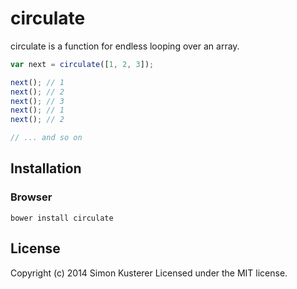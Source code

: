 # circulate

circulate is a function for endless looping over an array.

```javascript
var next = circulate([1, 2, 3]);

next(); // 1
next(); // 2
next(); // 3
next(); // 1
next(); // 2

// ... and so on
```


## Installation

### Browser

```bower install circulate```

## License
Copyright (c) 2014 Simon Kusterer
Licensed under the MIT license.